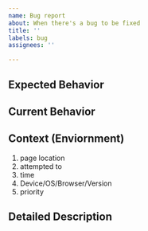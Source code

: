 ```yaml
---
name: Bug report
about: When there's a bug to be fixed
title: ''
labels: bug
assignees: ''

---
```


Expected Behavior
---

Current Behavior
---

Context (Enviornment)
---
1. page location
2. attempted to
3. time
4. Device/OS/Browser/Version
5. priority

Detailed Description
---
